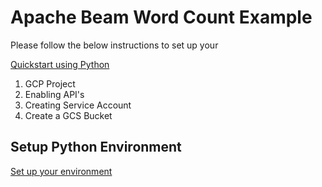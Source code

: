 # Apache Beam Word Count Example 

Please follow the below instructions to set up your 

[Quickstart using Python](https://cloud.google.com/dataflow/docs/quickstarts/quickstart-python)

1. GCP Project 
2. Enabling API's 
3. Creating Service Account 
4. Create a GCS Bucket


## Setup Python Environment

[Set up your environment](https://cloud.google.com/dataflow/docs/quickstarts/quickstart-python#set-up-your-environment)

